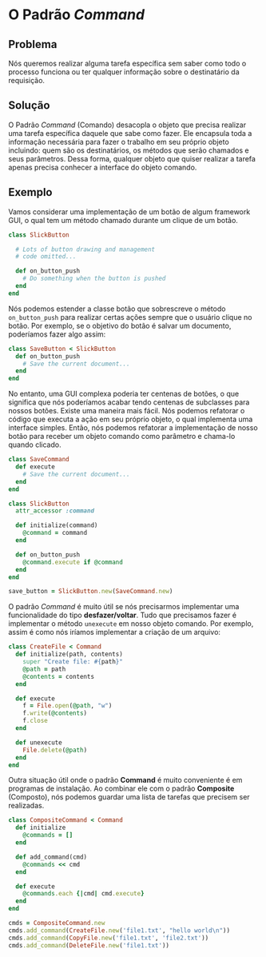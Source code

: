 # O Padrão *Command*

## Problema
Nós queremos realizar alguma tarefa específica sem saber como todo o processo
funciona ou ter qualquer informação sobre o destinatário da requisição.

## Solução
O Padrão *Command* (Comando) desacopla o objeto que precisa realizar uma tarefa
específica daquele que sabe como fazer. Ele encapsula toda a informação necessária
para fazer o trabalho em seu próprio objeto incluindo: quem são os destinatários,
os métodos que serão chamados e seus parâmetros. Dessa forma, qualquer objeto
que quiser realizar a tarefa apenas precisa conhecer a interface do objeto comando.

## Exemplo
Vamos considerar uma implementação de um botão de algum framework GUI, o qual tem
um método chamado durante um clique de um botão.

```ruby
class SlickButton

  # Lots of button drawing and management
  # code omitted...

  def on_button_push
    # Do something when the button is pushed
  end
end
```

Nós podemos estender a classe botão que sobrescreve o método `on_button_push`
para realizar certas ações sempre que o usuário clique no botão. Por exemplo,
se o objetivo do botão é salvar um documento, poderíamos fazer algo assim:  

```ruby
class SaveButton < SlickButton
  def on_button_push
    # Save the current document...
  end
end
```

No entanto, uma GUI complexa poderia ter centenas de botões, o que significa que
nós poderíamos acabar tendo centenas de subclasses para nossos botões. Existe
uma maneira mais fácil. Nós podemos refatorar o código que executa a ação em seu
 próprio objeto, o qual implementa uma interface simples. Então, nós podemos
refatorar a implementação de nosso botão para receber um objeto comando como
parâmetro e chama-lo quando clicado.

```ruby
class SaveCommand
  def execute
    # Save the current document...
  end
end

class SlickButton
  attr_accessor :command

  def initialize(command)
    @command = command
  end

  def on_button_push
    @command.execute if @command
  end
end

save_button = SlickButton.new(SaveCommand.new)
```

O padrão *Command* é muito útil se nós precisarmos implementar uma funcionalidade
 do tipo **desfazer/voltar**. Tudo que precisamos fazer é implementar o método
 `unexecute` em nosso objeto comando. Por exemplo, assim é como nós iríamos
 implementar a criação de um arquivo:

```ruby
class CreateFile < Command
  def initialize(path, contents)
    super "Create file: #{path}"
    @path = path
    @contents = contents
  end

  def execute
    f = File.open(@path, "w")
    f.write(@contents)
    f.close
  end

  def unexecute
    File.delete(@path)
  end
end
```
Outra situação útil onde o padrão **Command** é muito conveniente é em programas
de instalação. Ao combinar ele com o padrão **Composite** (Composto), nós podemos
guardar uma lista de tarefas que precisem ser realizadas.

```ruby
class CompositeCommand < Command
  def initialize
    @commands = []
  end

  def add_command(cmd)
    @commands << cmd
  end

  def execute
    @commands.each {|cmd| cmd.execute}
  end
end

cmds = CompositeCommand.new
cmds.add_command(CreateFile.new('file1.txt', "hello world\n"))
cmds.add_command(CopyFile.new('file1.txt', 'file2.txt'))
cmds.add_command(DeleteFile.new('file1.txt'))
```
